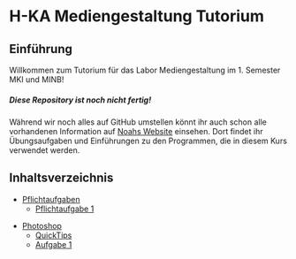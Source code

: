 # H-KA Mediengestaltung Tutorium

## Einführung
Willkommen zum Tutorium für das Labor Mediengestaltung im 1. Semester MKI und MINB!

##### Diese Repository ist noch nicht fertig!
Während wir noch alles auf GitHub umstellen könnt ihr auch schon alle vorhandenen Information auf [Noahs Website](https://ibers.de/mediengestaltung/) einsehen. Dort findet ihr Übungsaufgaben und Einführungen zu den Programmen, die in diesem Kurs verwendet werden.

## Inhaltsverzeichnis
- [Pflichtaufgaben](/Pflichtaufgaben)
  - [Pflichtaufgabe 1](/Pflichtaufgaben/Pflichtaufgabe1)
<!--
  - [Pflichtaufgabe 2](/Pflichtaufgaben/Pflichtaufgabe2)
  - [Pflichtaufgabe 3](/Pflichtaufgaben/Pflichtaufgabe3)
  - [Pflichtaufgabe 4](/Pflichtaufgaben/Pflichtaufgabe4)
  - [Pflichtaufgabe 5](/Pflichtaufgaben/Pflichtaufgabe5) -->
- [Photoshop]()
  - [QuickTips](/Photoshop/QuickTips)
  - [Aufgabe 1](/Photoshop/Aufgabe1)
<!--
  - [Aufgabe 2]()
  - [Aufgabe 3]() -->
<!--
- [Illustrator]()
- [Figma]()
- [Bilder zum Runterladen]()-->
